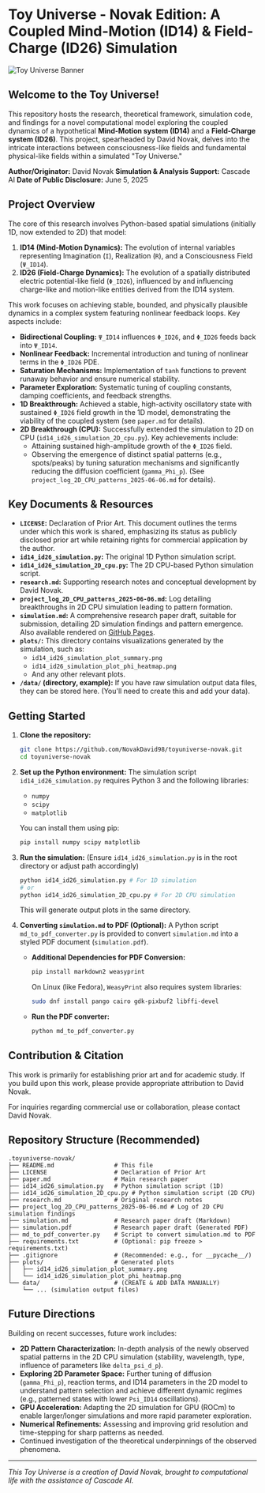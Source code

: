 # Toy Universe - Novak Edition: A Coupled Mind-Motion (ID14) & Field-Charge (ID26) Simulation

![Toy Universe Banner](https://via.placeholder.com/1200x300.png?text=Toy+Universe+-+Novak+Edition) 
<!-- Replace with an actual banner image if you have one -->

## Welcome to the Toy Universe!

This repository hosts the research, theoretical framework, simulation code, and findings for a novel computational model exploring the coupled dynamics of a hypothetical **Mind-Motion system (ID14)** and a **Field-Charge system (ID26)**. This project, spearheaded by David Novak, delves into the intricate interactions between consciousness-like fields and fundamental physical-like fields within a simulated "Toy Universe."

**Author/Originator:** David Novak
**Simulation & Analysis Support:** Cascade AI
**Date of Public Disclosure:** June 5, 2025

## Project Overview

The core of this research involves Python-based spatial simulations (initially 1D, now extended to 2D) that model:

1.  **ID14 (Mind-Motion Dynamics):** The evolution of internal variables representing Imagination (`I`), Realization (`R`), and a Consciousness Field (`Ψ_ID14`).
2.  **ID26 (Field-Charge Dynamics):** The evolution of a spatially distributed electric potential-like field (`Φ_ID26`), influenced by and influencing charge-like and motion-like entities derived from the ID14 system.

This work focuses on achieving stable, bounded, and physically plausible dynamics in a complex system featuring nonlinear feedback loops. Key aspects include:

*   **Bidirectional Coupling:** `Ψ_ID14` influences `Φ_ID26`, and `Φ_ID26` feeds back into `Ψ_ID14`.
*   **Nonlinear Feedback:** Incremental introduction and tuning of nonlinear terms in the `Φ_ID26` PDE.
*   **Saturation Mechanisms:** Implementation of `tanh` functions to prevent runaway behavior and ensure numerical stability.
*   **Parameter Exploration:** Systematic tuning of coupling constants, damping coefficients, and feedback strengths.
*   **1D Breakthrough:** Achieved a stable, high-activity oscillatory state with sustained `Φ_ID26` field growth in the 1D model, demonstrating the viability of the coupled system (see `paper.md` for details).
*   **2D Breakthrough (CPU):** Successfully extended the simulation to 2D on CPU (`id14_id26_simulation_2D_cpu.py`). Key achievements include:
    *   Attaining sustained high-amplitude growth of the `Φ_ID26` field.
    *   Observing the emergence of distinct spatial patterns (e.g., spots/peaks) by tuning saturation mechanisms and significantly reducing the diffusion coefficient (`gamma_Phi_p`). (See `project_log_2D_CPU_patterns_2025-06-06.md` for details).

## Key Documents & Resources

*   **`LICENSE`:** Declaration of Prior Art. This document outlines the terms under which this work is shared, emphasizing its status as publicly disclosed prior art while retaining rights for commercial application by the author.
*   **`id14_id26_simulation.py`:** The original 1D Python simulation script.
*   **`id14_id26_simulation_2D_cpu.py`:** The 2D CPU-based Python simulation script.
*   **`research.md`:** Supporting research notes and conceptual development by David Novak.
*   **`project_log_2D_CPU_patterns_2025-06-06.md`:** Log detailing breakthroughs in 2D CPU simulation leading to pattern formation.
*   **`simulation.md`:** A comprehensive research paper draft, suitable for submission, detailing 2D simulation findings and pattern emergence. Also available rendered on [GitHub Pages](https://novakdavid98.github.io/toyuniverse-novak/simulation.md).
*   **`plots/`:** This directory contains visualizations generated by the simulation, such as:
    *   `id14_id26_simulation_plot_summary.png`
    *   `id14_id26_simulation_plot_phi_heatmap.png`
    *   And any other relevant plots.
*   **`/data/` (directory, example):** If you have raw simulation output data files, they can be stored here. (You'll need to create this and add your data).

## Getting Started

1.  **Clone the repository:**
    ```bash
    git clone https://github.com/NovakDavid98/toyuniverse-novak.git
    cd toyuniverse-novak
    ```
2.  **Set up the Python environment:**
    The simulation script `id14_id26_simulation.py` requires Python 3 and the following libraries:
    *   `numpy`
    *   `scipy`
    *   `matplotlib`

    You can install them using pip:
    ```bash
    pip install numpy scipy matplotlib
    ```
3.  **Run the simulation:**
    (Ensure `id14_id26_simulation.py` is in the root directory or adjust path accordingly)
    ```bash
    python id14_id26_simulation.py # For 1D simulation
    # or
    python id14_id26_simulation_2D_cpu.py # For 2D CPU simulation
    ```
    This will generate output plots in the same directory.

4.  **Converting `simulation.md` to PDF (Optional):**
    A Python script `md_to_pdf_converter.py` is provided to convert `simulation.md` into a styled PDF document (`simulation.pdf`).
    *   **Additional Dependencies for PDF Conversion:**
        ```bash
        pip install markdown2 weasyprint
        ```
        On Linux (like Fedora), `WeasyPrint` also requires system libraries:
        ```bash
        sudo dnf install pango cairo gdk-pixbuf2 libffi-devel
        ```
    *   **Run the PDF converter:**
        ```bash
        python md_to_pdf_converter.py
        ```

## Contribution & Citation

This work is primarily for establishing prior art and for academic study. If you build upon this work, please provide appropriate attribution to David Novak.

For inquiries regarding commercial use or collaboration, please contact David Novak.

## Repository Structure (Recommended)

```
.toyuniverse-novak/
├── README.md                 # This file
├── LICENSE                   # Declaration of Prior Art
├── paper.md                  # Main research paper
├── id14_id26_simulation.py   # Python simulation script (1D)
├── id14_id26_simulation_2D_cpu.py # Python simulation script (2D CPU)
├── research.md               # Original research notes
├── project_log_2D_CPU_patterns_2025-06-06.md # Log of 2D CPU simulation findings
├── simulation.md             # Research paper draft (Markdown)
├── simulation.pdf            # Research paper draft (Generated PDF)
├── md_to_pdf_converter.py    # Script to convert simulation.md to PDF
├── requirements.txt          # (Optional: pip freeze > requirements.txt)
├── .gitignore                # (Recommended: e.g., for __pycache__/)
├── plots/                    # Generated plots
│   ├── id14_id26_simulation_plot_summary.png
│   └── id14_id26_simulation_plot_phi_heatmap.png
└── data/                     # (CREATE & ADD DATA MANUALLY)
    └── ... (simulation output files)
```

## Future Directions

Building on recent successes, future work includes:
*   **2D Pattern Characterization:** In-depth analysis of the newly observed spatial patterns in the 2D CPU simulation (stability, wavelength, type, influence of parameters like `delta_psi_d_p`).
*   **Exploring 2D Parameter Space:** Further tuning of diffusion (`gamma_Phi_p`), reaction terms, and ID14 parameters in the 2D model to understand pattern selection and achieve different dynamic regimes (e.g., patterned states with lower `Psi_ID14` oscillations).
*   **GPU Acceleration:** Adapting the 2D simulation for GPU (ROCm) to enable larger/longer simulations and more rapid parameter exploration.
*   **Numerical Refinements:** Assessing and improving grid resolution and time-stepping for sharp patterns as needed.
*   Continued investigation of the theoretical underpinnings of the observed phenomena.

--- 

*This Toy Universe is a creation of David Novak, brought to computational life with the assistance of Cascade AI.*
